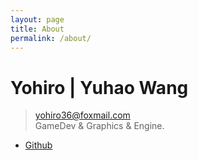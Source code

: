 ```yaml
---
layout: page
title: About
permalink: /about/
---
```

# Yohiro | Yuhao Wang
> yohiro36@foxmail.com<br>GameDev & Graphics & Engine.

* [Github](https://github.com/YohiroW)
